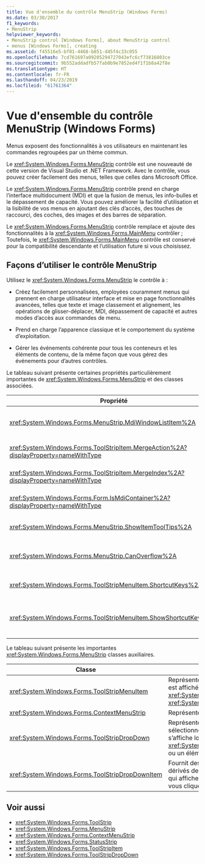 ```yaml
---
title: Vue d'ensemble du contrôle MenuStrip (Windows Forms)
ms.date: 03/30/2017
f1_keywords:
- MenuStrip
helpviewer_keywords:
- MenuStrip control [Windows Forms], about MenuStrip control
- menus [Windows Forms], creating
ms.assetid: f45516e5-bf01-4468-b851-d45f4c33c055
ms.openlocfilehash: 7cd761697a09205294727043efc6cf73816803ce
ms.sourcegitcommit: 9b552addadfb57fab0b9e7852ed4f1f1b8a42f8e
ms.translationtype: HT
ms.contentlocale: fr-FR
ms.lasthandoff: 04/23/2019
ms.locfileid: "61761364"
---
```

# <a name="menustrip-control-overview-windows-forms"></a>Vue d'ensemble du contrôle MenuStrip (Windows Forms)
Menus exposent des fonctionnalités à vos utilisateurs en maintenant les commandes regroupées par un thème commun.  
  
 Le <xref:System.Windows.Forms.MenuStrip> contrôle est une nouveauté de cette version de Visual Studio et .NET Framework. Avec le contrôle, vous pouvez créer facilement des menus, telles que celles dans Microsoft Office.  
  
 Le <xref:System.Windows.Forms.MenuStrip> contrôle prend en charge l’interface multidocument (MDI) et que la fusion de menus, les info-bulles et le dépassement de capacité. Vous pouvez améliorer la facilité d’utilisation et la lisibilité de vos menus en ajoutant des clés d’accès, des touches de raccourci, des coches, des images et des barres de séparation.  
  
 Le <xref:System.Windows.Forms.MenuStrip> contrôle remplace et ajoute des fonctionnalités à la <xref:System.Windows.Forms.MainMenu> contrôler ; Toutefois, le <xref:System.Windows.Forms.MainMenu> contrôle est conservé pour la compatibilité descendante et l’utilisation future si vous choisissez.  
  
## <a name="ways-to-use-the-menustrip-control"></a>Façons d’utiliser le contrôle MenuStrip  
 Utilisez le <xref:System.Windows.Forms.MenuStrip> le contrôle à :  
  
- Créez facilement personnalisées, employées couramment menus qui prennent en charge utilisateur interface et mise en page fonctionnalités avancées, telles que texte et image classement et alignement, les opérations de glisser-déplacer, MDI, dépassement de capacité et autres modes d’accès aux commandes de menu.  
  
- Prend en charge l’apparence classique et le comportement du système d’exploitation.  
  
- Gérer les événements cohérente pour tous les conteneurs et les éléments de contenu, de la même façon que vous gérez des événements pour d’autres contrôles.  
  
 Le tableau suivant présente certaines propriétés particulièrement importantes de <xref:System.Windows.Forms.MenuStrip> et des classes associées.  
  
|Propriété|Description|  
|--------------|-----------------|  
|<xref:System.Windows.Forms.MenuStrip.MdiWindowListItem%2A>|Obtient ou définit le <xref:System.Windows.Forms.ToolStripMenuItem> qui est utilisé pour afficher une liste des formulaires enfants MDI.|  
|<xref:System.Windows.Forms.ToolStripItem.MergeAction%2A?displayProperty=nameWithType>|Obtient ou définit comment les menus enfants sont fusionnés avec les menus parents dans les applications MDI.|  
|<xref:System.Windows.Forms.ToolStripItem.MergeIndex%2A?displayProperty=nameWithType>|Obtient ou définit la position d’un élément fusionné dans un menu dans les applications MDI.|  
|<xref:System.Windows.Forms.Form.IsMdiContainer%2A?displayProperty=nameWithType>|Obtient ou définit une valeur indiquant si le formulaire est un conteneur de formulaires enfants MDI.|  
|<xref:System.Windows.Forms.MenuStrip.ShowItemToolTips%2A>|Obtient ou définit une valeur indiquant si les info-bulles sont indiquées pour le <xref:System.Windows.Forms.MenuStrip>.|  
|<xref:System.Windows.Forms.MenuStrip.CanOverflow%2A>|Obtient ou définit une valeur indiquant si le <xref:System.Windows.Forms.MenuStrip> prend en charge les fonctionnalités de dépassement de capacité.|  
|<xref:System.Windows.Forms.ToolStripMenuItem.ShortcutKeys%2A>|Obtient ou définit les touches de raccourci associées à <xref:System.Windows.Forms.ToolStripMenuItem>.|  
|<xref:System.Windows.Forms.ToolStripMenuItem.ShowShortcutKeys%2A>|Obtient ou définit une valeur qui indique si les touches de raccourci associées à <xref:System.Windows.Forms.ToolStripMenuItem> sont affichées en regard de <xref:System.Windows.Forms.ToolStripMenuItem>.|  
  
 Le tableau suivant présente les importantes <xref:System.Windows.Forms.MenuStrip> classes auxiliaires.  
  
|Classe|Description|  
|-----------|-----------------|  
|<xref:System.Windows.Forms.ToolStripMenuItem>|Représente une option pouvant être sélectionnée, qui est affichée sur un <xref:System.Windows.Forms.MenuStrip> ou un <xref:System.Windows.Forms.ContextMenuStrip>.|  
|<xref:System.Windows.Forms.ContextMenuStrip>|Représente un menu contextuel.|  
|<xref:System.Windows.Forms.ToolStripDropDown>|Représente un contrôle qui permet à l’utilisateur de sélectionner un élément unique dans une liste qui s’affiche lorsque l’utilisateur clique sur un <xref:System.Windows.Forms.ToolStripDropDownButton> ou un élément de menu de niveau supérieur.|  
|<xref:System.Windows.Forms.ToolStripDropDownItem>|Fournit des fonctionnalités de base pour les contrôles dérivés de <xref:System.Windows.Forms.ToolStripItem> qui affichent des éléments de liste déroulante lorsque vous cliquez sur.|  
  
## <a name="see-also"></a>Voir aussi

- <xref:System.Windows.Forms.ToolStrip>
- <xref:System.Windows.Forms.MenuStrip>
- <xref:System.Windows.Forms.ContextMenuStrip>
- <xref:System.Windows.Forms.StatusStrip>
- <xref:System.Windows.Forms.ToolStripItem>
- <xref:System.Windows.Forms.ToolStripDropDown>
